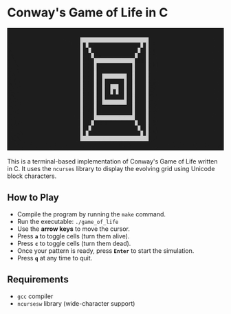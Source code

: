 <!--
SPDX-FileCopyrightText: 2025 Tirth Kavathiya <tirthkavathiya@gmail.com>

SPDX-License-Identifier: GPL-3.0-or-later
-->

# Conway's Game of Life in C

![Game of Life demo](assets/game_of_life.gif)

This is a terminal-based implementation of Conway's Game of Life written in C.
It uses the `ncurses` library to display the evolving grid using Unicode block characters.

## How to Play

- Compile the program by running the `make` command.
- Run the executable: `./game_of_life`
- Use the **arrow keys** to move the cursor.
- Press **`a`** to toggle cells (turn them alive).
- Press **`c`** to toggle cells (turn them dead).
- Once your pattern is ready, press **`Enter`** to start the simulation.
- Press **`q`** at any time to quit.

## Requirements

- `gcc` compiler
- `ncursesw` library (wide-character support)
